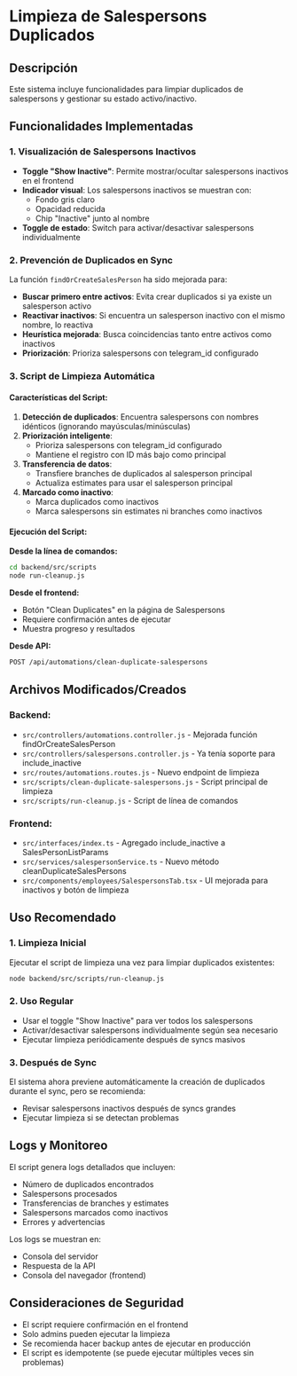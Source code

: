 # Limpieza de Salespersons Duplicados

## Descripción

Este sistema incluye funcionalidades para limpiar duplicados de salespersons y gestionar su estado activo/inactivo.

## Funcionalidades Implementadas

### 1. Visualización de Salespersons Inactivos

- **Toggle "Show Inactive"**: Permite mostrar/ocultar salespersons inactivos en el frontend
- **Indicador visual**: Los salespersons inactivos se muestran con:
  - Fondo gris claro
  - Opacidad reducida
  - Chip "Inactive" junto al nombre
- **Toggle de estado**: Switch para activar/desactivar salespersons individualmente

### 2. Prevención de Duplicados en Sync

La función `findOrCreateSalesPerson` ha sido mejorada para:

- **Buscar primero entre activos**: Evita crear duplicados si ya existe un salesperson activo
- **Reactivar inactivos**: Si encuentra un salesperson inactivo con el mismo nombre, lo reactiva
- **Heurística mejorada**: Busca coincidencias tanto entre activos como inactivos
- **Priorización**: Prioriza salespersons con telegram_id configurado

### 3. Script de Limpieza Automática

#### Características del Script:

1. **Detección de duplicados**: Encuentra salespersons con nombres idénticos (ignorando mayúsculas/minúsculas)
2. **Priorización inteligente**: 
   - Prioriza salespersons con telegram_id configurado
   - Mantiene el registro con ID más bajo como principal
3. **Transferencia de datos**:
   - Transfiere branches de duplicados al salesperson principal
   - Actualiza estimates para usar el salesperson principal
4. **Marcado como inactivo**:
   - Marca duplicados como inactivos
   - Marca salespersons sin estimates ni branches como inactivos

#### Ejecución del Script:

**Desde la línea de comandos:**
```bash
cd backend/src/scripts
node run-cleanup.js
```

**Desde el frontend:**
- Botón "Clean Duplicates" en la página de Salespersons
- Requiere confirmación antes de ejecutar
- Muestra progreso y resultados

**Desde API:**
```bash
POST /api/automations/clean-duplicate-salespersons
```

## Archivos Modificados/Creados

### Backend:
- `src/controllers/automations.controller.js` - Mejorada función findOrCreateSalesPerson
- `src/controllers/salespersons.controller.js` - Ya tenía soporte para include_inactive
- `src/routes/automations.routes.js` - Nuevo endpoint de limpieza
- `src/scripts/clean-duplicate-salespersons.js` - Script principal de limpieza
- `src/scripts/run-cleanup.js` - Script de línea de comandos

### Frontend:
- `src/interfaces/index.ts` - Agregado include_inactive a SalesPersonListParams
- `src/services/salespersonService.ts` - Nuevo método cleanDuplicateSalesPersons
- `src/components/employees/SalespersonsTab.tsx` - UI mejorada para inactivos y botón de limpieza

## Uso Recomendado

### 1. Limpieza Inicial
Ejecutar el script de limpieza una vez para limpiar duplicados existentes:
```bash
node backend/src/scripts/run-cleanup.js
```

### 2. Uso Regular
- Usar el toggle "Show Inactive" para ver todos los salespersons
- Activar/desactivar salespersons individualmente según sea necesario
- Ejecutar limpieza periódicamente después de syncs masivos

### 3. Después de Sync
El sistema ahora previene automáticamente la creación de duplicados durante el sync, pero se recomienda:
- Revisar salespersons inactivos después de syncs grandes
- Ejecutar limpieza si se detectan problemas

## Logs y Monitoreo

El script genera logs detallados que incluyen:
- Número de duplicados encontrados
- Salespersons procesados
- Transferencias de branches y estimates
- Salespersons marcados como inactivos
- Errores y advertencias

Los logs se muestran en:
- Consola del servidor
- Respuesta de la API
- Consola del navegador (frontend)

## Consideraciones de Seguridad

- El script requiere confirmación en el frontend
- Solo admins pueden ejecutar la limpieza
- Se recomienda hacer backup antes de ejecutar en producción
- El script es idempotente (se puede ejecutar múltiples veces sin problemas) 